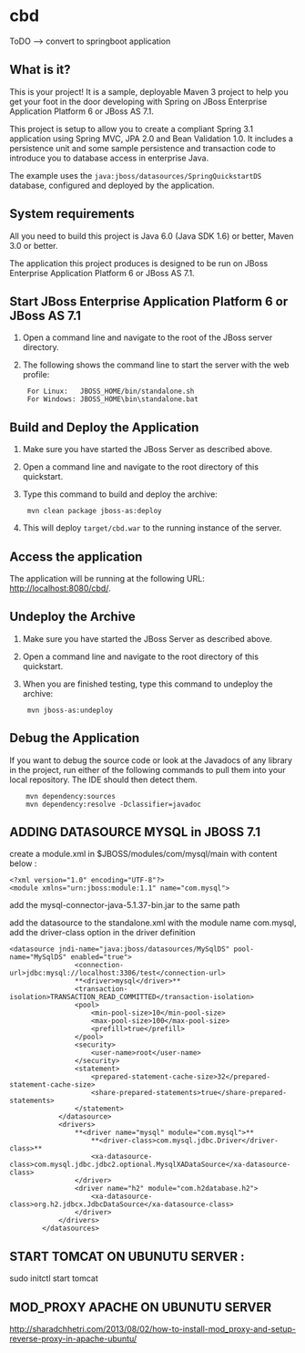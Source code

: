 cbd
========================

ToDO --> convert to springboot application

What is it?
-----------

This is your project! It is a sample, deployable Maven 3 project to help you get your foot in the door developing with Spring on JBoss Enterprise Application Platform 6 or JBoss AS 7.1. 

This project is setup to allow you to create a compliant Spring 3.1 application using Spring MVC, JPA 2.0 and Bean Validation 1.0. It includes a persistence unit and some sample persistence and transaction code to introduce you to database access in enterprise Java. 

The example uses the `java:jboss/datasources/SpringQuickstartDS` database, configured and deployed by the application.

System requirements
-------------------

All you need to build this project is Java 6.0 (Java SDK 1.6) or better, Maven 3.0 or better.

The application this project produces is designed to be run on JBoss Enterprise Application Platform 6 or JBoss AS 7.1. 

Start JBoss Enterprise Application Platform 6 or JBoss AS 7.1
-------------------------

1. Open a command line and navigate to the root of the JBoss server directory.
2. The following shows the command line to start the server with the web profile:

        For Linux:   JBOSS_HOME/bin/standalone.sh
        For Windows: JBOSS_HOME\bin\standalone.bat


Build and Deploy the Application
-------------------------

1. Make sure you have started the JBoss Server as described above.
2. Open a command line and navigate to the root directory of this quickstart.
3. Type this command to build and deploy the archive:

        mvn clean package jboss-as:deploy

4. This will deploy `target/cbd.war` to the running instance of the server.


Access the application 
---------------------
 
The application will be running at the following URL: <http://localhost:8080/cbd/>.


Undeploy the Archive
--------------------

1. Make sure you have started the JBoss Server as described above.
2. Open a command line and navigate to the root directory of this quickstart.
3. When you are finished testing, type this command to undeploy the archive:

        mvn jboss-as:undeploy


Debug the Application
------------------------------------

If you want to debug the source code or look at the Javadocs of any library in the project, run either of the following commands to pull them into your local repository. The IDE should then detect them.

        mvn dependency:sources
        mvn dependency:resolve -Dclassifier=javadoc
        
ADDING DATASOURCE MYSQL in JBOSS 7.1
-------------------------------------

create a module.xml in $JBOSS/modules/com/mysql/main with content below :
	
	<?xml version="1.0" encoding="UTF-8"?>
	<module xmlns="urn:jboss:module:1.1" name="com.mysql">
  <resources>
    <resource-root path="mysql-connector-java-5.1.37-bin.jar"/>
  </resources>
  <dependencies>
    <module name="javax.api"/>
    <module name="javax.transaction.api"/>
  </dependencies>
</module>

add the mysql-connector-java-5.1.37-bin.jar to the same path

add the datasource to the standalone.xml with the module name com.mysql, add the driver-class option in the driver definition

	<datasource jndi-name="java:jboss/datasources/MySqlDS" pool-name="MySqlDS" enabled="true">
                    <connection-url>jdbc:mysql://localhost:3306/test</connection-url>
                    **<driver>mysql</driver>**
                    <transaction-isolation>TRANSACTION_READ_COMMITTED</transaction-isolation>
                    <pool>
                        <min-pool-size>10</min-pool-size>
                        <max-pool-size>100</max-pool-size>
                        <prefill>true</prefill>
                    </pool>
                    <security>
                        <user-name>root</user-name>
                    </security>
                    <statement>
                        <prepared-statement-cache-size>32</prepared-statement-cache-size>
                        <share-prepared-statements>true</share-prepared-statements>
                    </statement>
                </datasource>
                <drivers>
                    **<driver name="mysql" module="com.mysql">**
                        **<driver-class>com.mysql.jdbc.Driver</driver-class>**
                        <xa-datasource-class>com.mysql.jdbc.jdbc2.optional.MysqlXADataSource</xa-datasource-class>
                    </driver>
                    <driver name="h2" module="com.h2database.h2">
                        <xa-datasource-class>org.h2.jdbcx.JdbcDataSource</xa-datasource-class>
                    </driver>
                </drivers>
            </datasources>

## START TOMCAT ON UBUNUTU SERVER :
sudo initctl start tomcat


## MOD_PROXY APACHE ON UBUNUTU SERVER
http://sharadchhetri.com/2013/08/02/how-to-install-mod_proxy-and-setup-reverse-proxy-in-apache-ubuntu/
